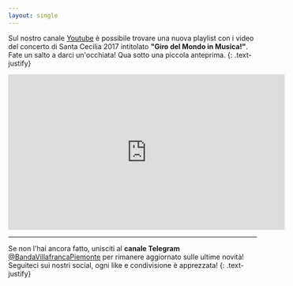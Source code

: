 ```yaml
---
layout: single
---
```

Sul nostro canale [Youtube](https://www.youtube.com/user/BandaSCeciliaVIlla) è possibile trovare una nuova playlist con i video del concerto di Santa Cecilia 2017 intitolato **"Giro del Mondo in Musica!"**. Fate un salto a darci un'occhiata!
Qua sotto una piccola anteprima.
{: .text-justify}

<iframe width="560" height="315" src="https://www.youtube.com/embed/videoseries?list=PLycGiRg32hEQDVyOLZfCaaqpNTChjMgBE" frameborder="0" allowfullscreen></iframe>

----

Se non l'hai ancora fatto, unisciti al **canale Telegram** [@BandaVillafrancaPiemonte](https://t.me/BandaVillafrancaPiemonte) per rimanere aggiornato sulle ultime novità! Seguiteci sui nostri social, ogni like e condivisione è apprezzata!
{: .text-justify}